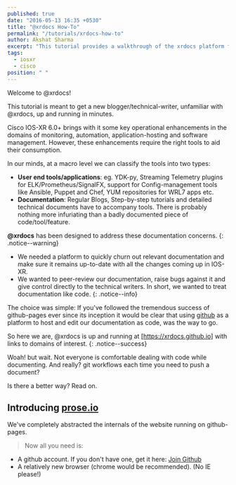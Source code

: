 ```yaml
---
published: true
date: "2016-05-13 16:35 +0530"
title: "@xrdocs How-To"
permalink: "/tutorials/xrdocs-how-to"
author: Akshat Sharma
excerpt: "This tutorial provides a walkthrough of the xrdocs platform for blogging, and creating tutorials and techdocs"
tags: 
  - iosxr
  - cisco
position: " "
---
```


Welcome to @xrdocs!

This tutorial is meant to get a new blogger/technical-writer, unfamiliar with @xrdocs, up and running in minutes.

Cisco IOS-XR 6.0+ brings with it some key operational enhancements in the domains of monitoring, automation, application-hosting and software management. However, these enhancements require the right tools to aid their consumption. 

In our minds, at a macro level we can classify the tools into two types:

* **User end tools/applications**:  eg. YDK-py, Streaming Telemetry plugins for ELK/Prometheus/SignalFX, support for Config-management tools like Ansible, Puppet and Chef, YUM repositories for WRL7 apps etc.
* **Documentation**: Regular Blogs, Step-by-step tutorials and detailed technical documents have to accompany tools. There is probably nothing more infuriating than a badly documented piece of code/tool/feature.
  
  
  
**@xrdocs** has been designed to address these documentation concerns. 
{: .notice--warning}


>
*   We needed a platform to quickly churn out relevant documentation and make sure it remains up-to-date with all the changes coming up in IOS-XR. 
*   We wanted to peer-review our documentation, raise bugs against it and give control directly to the technical writers. In short, we wanted to treat documentation like code.
{: .notice--info}




The choice was simple: If you've followed the tremendous success of github-pages ever since its inception it would be clear that using [github](https://github.com) as a platform to host and edit our documentation as code, was the way to go.

So here we are, @xrdocs is up and running at [https://xrdocs.github.io] with links to domains of interest.
{: .notice--success}


Woah! but wait. Not everyone is comfortable dealing with code while documenting. And really? git workflows each time you need to push a document?

Is there a better way? Read on.


## Introducing [prose.io](http://prose.io)

We've completely abstracted the internals of the website running on github-pages.

> Now all you need is:
* A github account. If you don't have one, get it here: [Join Github](https://github.com/join)
* A relatively new browser (chrome would be recommended). (No IE please!)








